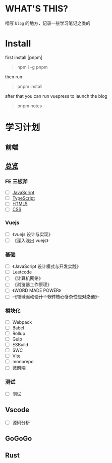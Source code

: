 # WHAT'S THIS?

咱写 `blog` 的地方，记录一些学习笔记之类的

# Install

first install [pnpm]

> npm i -g pnpm

then run

> pnpm install

after that you can run vuepress to launch the blog

> pnpm notes

# 学习计划

## 前端

## [总览](./apps/notes/docs/fe-quick-start/README.md)

### FE 三板斧

- [ ] [JavaScript](./apps/notes/docs/fe-quick-start/javascript/README.md)
- [ ] [TypeScript](./apps/notes/docs/fe-quick-start/typescript/README.md)
- [ ] [HTML5](./apps/notes/docs/fe-quick-start/html/README.md)
- [ ] [CSS](./apps/notes/docs/fe-quick-start/css/README.md)

### Vuejs

- [ ] 《vuejs 设计与实现》
- [ ] 《深入浅出 vuejs》

### 基础

- [ ] 《JavaScript 设计模式与开发实践》
- [ ] Leetcode
- [ ] 《计算机网络》
- [ ] 《浏览器工作原理》
- [ ] 《WORD MADE POWER》
- [ ] ~~《领域驱动设计：软件核心复杂性应对之道》~~

### 模块化

- [ ] Webpack
- [ ] Babel
- [ ] Rollup
- [ ] Gulp
- [ ] ESBuild
- [ ] SWC
- [ ] Vite
- [ ] monorepo
- [ ] 微前端

### 测试

- [ ] 测试

## Vscode

- [ ] 源码分析

## GoGoGo

## Rust
